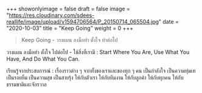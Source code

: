 +++
showonlyimage = false
draft = false
image = "https://res.cloudinary.com/sdees-reallife/image/upload/v1594706564/P_20150714_065504.jpg"
date = "2020-10-03"
title = "Keep Going"
weight = 0
+++
> Keep Going - วางแผน ลงมือทำ ตั้งใจ ทำต่อไป

วางแผน ลงมือทำ ตั้งใจ ไปต่อไป - ใช้สิ่งที่เรามี : Start Where You Are, Use What You Have, And Do What You Can.

เรียนรู้จากประสบการณ์ : เรื่องราวต่าง ๆ จากทั้งของเราและของทุก ๆ คน เป็นกำลังใจ เป็นความทุ่มเท เป็นรอยยิ้ม เป็นความสุข เป็นสายรุ้ง ให้กับตัวเรา ให้กับทีมงาน ให้กับลูกค้า ให้กับทุกคน ให้กับธรรมชาติและจักรวาล
